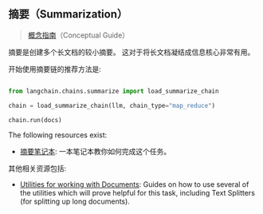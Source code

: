 ## 摘要（Summarization）


> [概念指南](https://docs.langchain.com/docs/use-cases/summarization)（Conceptual Guide）




摘要是创建多个长文档的较小摘要。
这对于将长文档凝结成信息核心非常有用。


开始使用摘要链的推荐方法是:


```python

from langchain.chains.summarize import load_summarize_chain

chain = load_summarize_chain(llm, chain_type="map_reduce")

chain.run(docs)

```



The following resources exist:

- [摘要笔记本](../modules/chains/index_examples/summarize.ipynb): 一本笔记本教你如何完成这个任务。


其他相关资源包括:
- [Utilities for working with Documents](../reference/utils.rst): Guides on how to use several of the utilities which will prove helpful for this task, including Text Splitters (for splitting up long documents).

